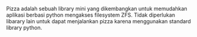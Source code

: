 Pizza adalah sebuah library mini yang dikembangkan untuk memudahkan aplikasi berbasi python mengakses filesystem ZFS.
Tidak diperlukan libarary lain untuk dapat menjalankan pizza karena menggunakan standard library python. 
